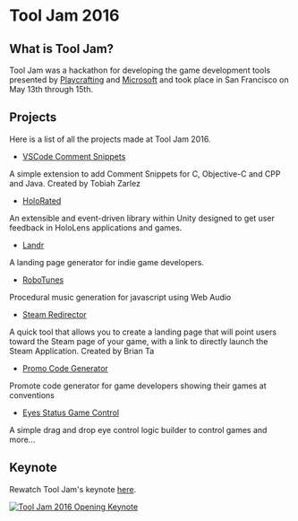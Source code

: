 # Tool Jam 2016 #

## What is Tool Jam? ##
Tool Jam was a hackathon for developing the game development tools presented by [Playcrafting](https://www.playcrafting.com/) and [Microsoft](https://developer.microsoft.com/) and took place in San Francisco on May 13th through 15th.

## Projects ##

Here is a list of all the projects made at Tool Jam 2016.

- [VSCode Comment Snippets](https://github.com/TobiahZ/vscode-comment-snippets)

 A simple extension to add Comment Snippets for C, Objective-C and CPP and Java.
 Created by Tobiah Zarlez

- [HoloRated](https://github.com/JonECG/HoloRated)

 An extensible and event-driven library within Unity designed to get user feedback in HoloLens applications and games.

- [Landr](https://github.com/BerniceChua/landr)

 A landing page generator for indie game developers.

- [RoboTunes](https://github.com/knoopx/robotunes.js) 

 Procedural music generation for javascript using Web Audio
 
- [Steam Redirector](https://github.com/bctaucsd/steamredirector)

 A quick tool that allows you to create a landing page that will point users toward the Steam page of your game, with a link to directly launch the Steam Application.
 Created by Brian Ta

- [Promo Code Generator](https://github.com/pujariamol/promo_code_generator)

 Promote code generator for game developers showing their games at conventions
 
- [Eyes Status Game Control](https://github.com/mvacosmos/eyes_status_game_control)

 A simple drag and drop eye control logic builder to control games and more...

## Keynote ##

Rewatch Tool Jam's keynote [here](https://channel9.msdn.com/Events/ToolJam/2016/Opening-Keynote "Tool Jam 2016 Opening Keynote").

[![Tool Jam 2016 Opening Keynote](http://video.ch9.ms/ch9/4848/012f1cb6-bc59-4c50-97eb-c02dc7a04848/keynote_Custom.jpg)](https://channel9.msdn.com/Events/ToolJam/2016/Opening-Keynote "Tool Jam 2016 Opening Keynote")
